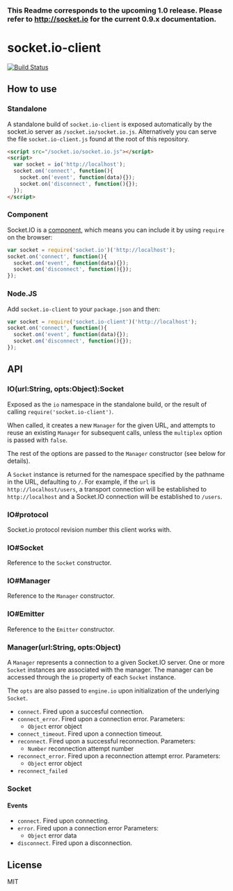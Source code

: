 ### This Readme corresponds to the upcoming 1.0 release. Please refer to http://socket.io for the current 0.9.x documentation.

# socket.io-client

[![Build Status](https://secure.travis-ci.org/LearnBoost/socket.io-client.png)](http://travis-ci.org/LearnBoost/socket.io-client)

## How to use

### Standalone

  A standalone build of `socket.io-client` is exposed automatically by the
  socket.io server as `/socket.io/socket.io.js`. Alternatively you can
  serve the file `socket.io-client.js` found at the root of this repository.

  ```html
  <script src="/socket.io/socket.io.js"></script>
  <script>
    var socket = io('http://localhost');
    socket.on('connect', function(){
      socket.on('event', function(data){});
      socket.on('disconnect', function(){});
    });
  </script>
  ```

### Component

  Socket.IO is a [component](http://github.com/component/component), which
  means you can include it by using `require` on the browser:

  ```js
  var socket = require('socket.io')('http://localhost');
  socket.on('connect', function(){
    socket.on('event', function(data){});
    socket.on('disconnect', function(){});
  });
  ```

### Node.JS

  Add `socket.io-client` to your `package.json` and then:

  ```js
  var socket = require('socket.io-client')('http://localhost');
  socket.on('connect', function(){
    socket.on('event', function(data){});
    socket.on('disconnect', function(){});
  });
  ```

## API

### IO(url:String, opts:Object):Socket

  Exposed as the `io` namespace in the standalone build, or the result
  of calling `require('socket.io-client')`.

  When called, it creates a new `Manager` for the given URL, and attempts
  to reuse an existing `Manager` for subsequent calls, unless the
  `multiplex` option is passed with `false`.

  The rest of the options are passed to the `Manager` constructor (see below
  for details).

  A `Socket` instance is returned for the namespace specified by the
  pathname in the URL, defaulting to `/`. For example, if the `url` is
  `http://localhost/users`, a transport connection will be established to
  `http://localhost` and a Socket.IO connection will be established to
  `/users`.

### IO#protocol

  Socket.io protocol revision number this client works with.

### IO#Socket

  Reference to the `Socket` constructor.

### IO#Manager

  Reference to the `Manager` constructor.

### IO#Emitter

  Reference to the `Emitter` constructor.

### Manager(url:String, opts:Object)

  A `Manager` represents a connection to a given Socket.IO server. One or
  more `Socket` instances are associated with the manager. The manager
  can be accessed through the `io` property of each `Socket` instance.

  The `opts` are also passed to `engine.io` upon initialization of the
  underlying `Socket`.

  - `connect`. Fired upon a succesful connection.
  - `connect_error`. Fired upon a connection error.
    Parameters:
      - `Object` error object
  - `connect_timeout`. Fired upon a connection timeout.
  - `reconnect`. Fired upon a successful reconnection.
    Parameters:
      - `Number` reconnection attempt number
  - `reconnect_error`. Fired upon a reconnection attempt error.
    Parameters:
      - `Object` error object
  - `reconnect_failed`

### Socket

#### Events

  - `connect`. Fired upon connecting.
  - `error`. Fired upon a connection error
    Parameters:
      - `Object` error data
  - `disconnect`. Fired upon a disconnection.

## License

MIT
